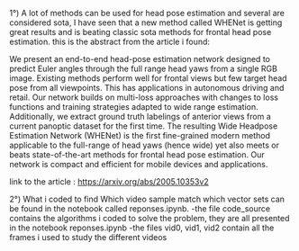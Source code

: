 1°) A lot of methods can be used for head pose estimation and several are considered sota, I have seen that a new method called WHENet is getting great results and is beating classic sota methods for frontal head pose estimation. this is the abstract from the article i found:

We present an end-to-end head-pose estimation network designed to predict Euler angles through the full range head yaws from a single RGB image. Existing methods perform well for frontal views but few target head pose from all viewpoints. This has applications in autonomous driving and retail. Our network builds on multi-loss approaches with changes to loss functions and training strategies adapted to wide range estimation. Additionally, we extract ground truth labelings of anterior views from a current panoptic dataset for the first time. The resulting Wide Headpose Estimation Network (WHENet) is the first fine-grained modern method applicable to the full-range of head yaws (hence wide) yet also meets or beats state-of-the-art methods for frontal head pose estimation. Our network is compact and efficient for mobile devices and applications.


link to the article : https://arxiv.org/abs/2005.10353v2


2°) What i coded to find Which video sample match which vector sets can be found in the notebook called reponses.ipynb.
    -the file code_source contains the algorithms i coded to solve the problem, they are all presented in the notebook reponses.ipynb
    -the files vid0, vid1, vid2 contain all the frames i used to study the different videos
    




